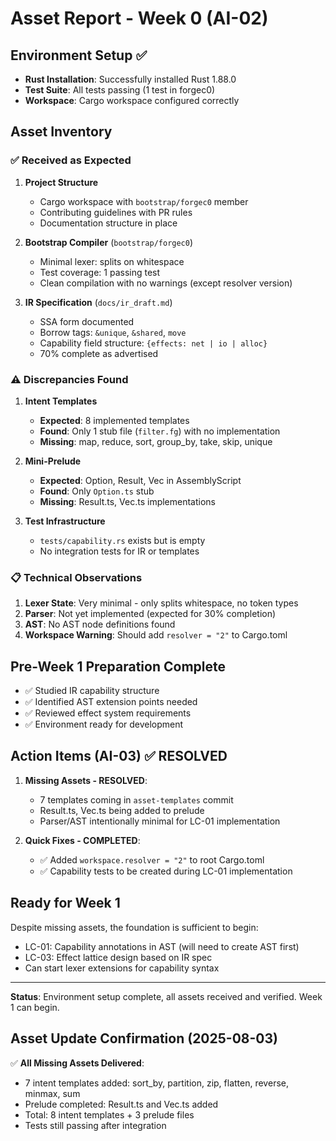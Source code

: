 # Asset Report - Week 0 (AI-02)

## Environment Setup ✅

- **Rust Installation**: Successfully installed Rust 1.88.0
- **Test Suite**: All tests passing (1 test in forgec0)
- **Workspace**: Cargo workspace configured correctly

## Asset Inventory

### ✅ Received as Expected

1. **Project Structure**
   - Cargo workspace with `bootstrap/forgec0` member
   - Contributing guidelines with PR rules
   - Documentation structure in place

2. **Bootstrap Compiler** (`bootstrap/forgec0`)
   - Minimal lexer: splits on whitespace
   - Test coverage: 1 passing test
   - Clean compilation with no warnings (except resolver version)

3. **IR Specification** (`docs/ir_draft.md`)
   - SSA form documented
   - Borrow tags: `&unique`, `&shared`, `move`
   - Capability field structure: `{effects: net | io | alloc}`
   - 70% complete as advertised

### ⚠️ Discrepancies Found

1. **Intent Templates**
   - **Expected**: 8 implemented templates
   - **Found**: Only 1 stub file (`filter.fg`) with no implementation
   - **Missing**: map, reduce, sort, group_by, take, skip, unique

2. **Mini-Prelude**
   - **Expected**: Option, Result, Vec in AssemblyScript
   - **Found**: Only `Option.ts` stub
   - **Missing**: Result.ts, Vec.ts implementations

3. **Test Infrastructure**
   - `tests/capability.rs` exists but is empty
   - No integration tests for IR or templates

### 📋 Technical Observations

1. **Lexer State**: Very minimal - only splits whitespace, no token types
2. **Parser**: Not yet implemented (expected for 30% completion)
3. **AST**: No AST node definitions found
4. **Workspace Warning**: Should add `resolver = "2"` to Cargo.toml

## Pre-Week 1 Preparation Complete

- ✅ Studied IR capability structure
- ✅ Identified AST extension points needed
- ✅ Reviewed effect system requirements
- ✅ Environment ready for development

## Action Items (AI-03) ✅ RESOLVED

1. **Missing Assets - RESOLVED**:
   - 7 templates coming in `asset-templates` commit
   - Result.ts, Vec.ts being added to prelude
   - Parser/AST intentionally minimal for LC-01 implementation

2. **Quick Fixes - COMPLETED**:
   - ✅ Added `workspace.resolver = "2"` to root Cargo.toml
   - ✅ Capability tests to be created during LC-01 implementation

## Ready for Week 1

Despite missing assets, the foundation is sufficient to begin:
- LC-01: Capability annotations in AST (will need to create AST first)
- LC-03: Effect lattice design based on IR spec
- Can start lexer extensions for capability syntax

---

**Status**: Environment setup complete, all assets received and verified. Week 1 can begin.

## Asset Update Confirmation (2025-08-03)

✅ **All Missing Assets Delivered**:
- 7 intent templates added: sort_by, partition, zip, flatten, reverse, minmax, sum
- Prelude completed: Result.ts and Vec.ts added
- Total: 8 intent templates + 3 prelude files
- Tests still passing after integration